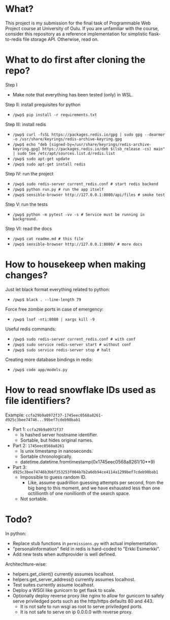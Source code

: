 # What?
This project is my submission for the final task of Programmable Web Project
course at University of Oulu. If you are unfamiliar with the course, consider
this repository as a reference implementation for simplistic flask-to-redis
file storage API. Otherwise, read on.





# What to do first after cloning the repo?
Step I
* Make note that everything has been tested (only) in WSL.

Step II: install prequisites for python
* `/pwp$ pip install -r requirements.txt`

Step III: install redis
* `/pwp$ curl -fsSL https://packages.redis.io/gpg | sudo gpg --dearmor -o /usr/share/keyrings/redis-archive-keyring.gpg`
* `/pwp$ echo "deb [signed-by=/usr/share/keyrings/redis-archive-keyring.gpg] https://packages.redis.io/deb $(lsb_release -cs) main" | sudo tee /etc/apt/sources.list.d/redis.list`
* `/pwp$ sudo apt-get update`
* `/pwp$ sudo apt-get install redis`

Step IV: run the project
* `/pwp$ sudo redis-server current_redis.conf # start redis backend`
* `/pwp$ python run.py # run the app itself`
* `/pwp$ sensible-browser http://127.0.0.1:8080/api/files # smoke test`

Step V: run the tests
* `/pwp$ python -m pytest -vv -s # Service must be running in background.`

Step VI: read the docs
* `/pwp$ cat readme.md # this file`
* `/pwp$ sensible-browser http://127.0.0.1:8080/ # more docs`





# How to housekeep when making changes?
Just let black format everything related to python:
* `/pwp$ black . --line-length 79`

Force free zombie ports in case of emergency:
* `/pwp$ lsof -nti:8080 | xargs kill -9`

Useful redis commands:
* `/pwp$ sudo redis-server current_redis.conf # with conf`
* `/pwp$ sudo service redis-server start # without conf`
* `/pwp$ sudo service redis-server stop # halt`

Creating more database bindings in redis:
* `/pwp$ code app/models.py`




# How to read snowflake IDs used as file identifiers?
Example: `ccfa29b9a0972f37-1745eec0568a8261-d925c3bee74746...99bef7cdeb98bab1`
* Part 1: `ccfa29b9a0972f37`
  * Is hashed server hostname identifier.
  * Sortable, but hides original names.
* Part 2: `1745eec0568a8261`
  * Is unix timestamp in nanoseconds.
  * Sortable chronologically.
  * datetime.datetime.fromtimestamp(0x1745eec0568a8261/10**9)
* Part 3: `d925c3bee74746b3b6f353253f004b7b2a6db94ce4114a1299bef7cdeb98bab1`
  * Impossible to guess random ID.
    * Like, assume quadrillion guessing attempts per second, from the big bang
      to this moment, and we have exhausted less than one octillionth of one
      nonillionth of the search space.
  * Not sortable.



# Todo?
In python:
* Replace stub functions in `permissions.py` with actual implementation.
* "personalinformation" field in redis is hard-coded to "Erkki Esimerkki".
* Add new tests when authprovider is well defined.

Architechture-wise:
* helpers.get_client() currently assumes localhost.
* helpers.get_server_address() currently assumes localhost.
* Test suites currently assume localhost.
* Deploy a WSGI like gunicorn to get flask to scale.
* Optionally deploy reverse proxy like nginx to allow for gunicorn to safely
  serve priviledged ports such as the http/https defaults 80 and 443.
  * It is not safe to run wsgi as root to serve priviledged ports.
  * It is not safe to serve on ip 0.0.0.0 with reverse proxy.

